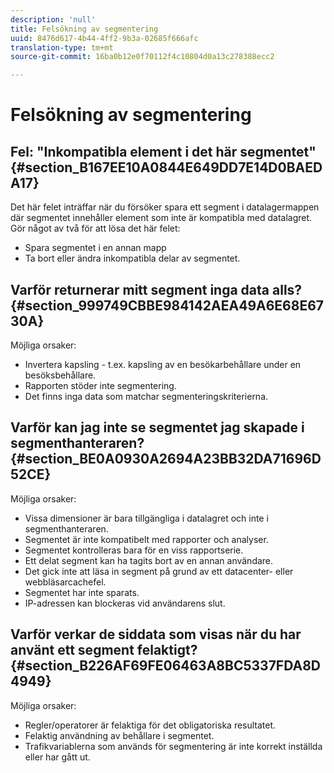 ```yaml
---
description: 'null'
title: Felsökning av segmentering
uuid: 8476d617-4b44-4ff2-9b3a-02685f666afc
translation-type: tm+mt
source-git-commit: 16ba0b12e0f70112f4c10804d0a13c278388ecc2

---
```



# Felsökning av segmentering

## Fel: &quot;Inkompatibla element i det här segmentet&quot; {#section_B167EE10A0844E649DD7E14D0BAEDA17}

Det här felet inträffar när du försöker spara ett segment i datalagermappen där segmentet innehåller element som inte är kompatibla med datalagret. Gör något av två för att lösa det här felet:

* Spara segmentet i en annan mapp
* Ta bort eller ändra inkompatibla delar av segmentet.

## Varför returnerar mitt segment inga data alls? {#section_999749CBBE984142AEA49A6E68E6730A}

Möjliga orsaker:

* Invertera kapsling - t.ex. kapsling av en besökarbehållare under en besöksbehållare.
* Rapporten stöder inte segmentering.
* Det finns inga data som matchar segmenteringskriterierna.

## Varför kan jag inte se segmentet jag skapade i segmenthanteraren? {#section_BE0A0930A2694A23BB32DA71696D52CE}

Möjliga orsaker:

* Vissa dimensioner är bara tillgängliga i datalagret och inte i segmenthanteraren.
* Segmentet är inte kompatibelt med rapporter och analyser.
* Segmentet kontrolleras bara för en viss rapportserie.
* Ett delat segment kan ha tagits bort av en annan användare.
* Det gick inte att läsa in segment på grund av ett datacenter- eller webbläsarcachefel.
* Segmentet har inte sparats.
* IP-adressen kan blockeras vid användarens slut.

## Varför verkar de siddata som visas när du har använt ett segment felaktigt? {#section_B226AF69FE06463A8BC5337FDA8D4949}

Möjliga orsaker:

* Regler/operatorer är felaktiga för det obligatoriska resultatet.
* Felaktig användning av behållare i segmentet.
* Trafikvariablerna som används för segmentering är inte korrekt inställda eller har gått ut.


